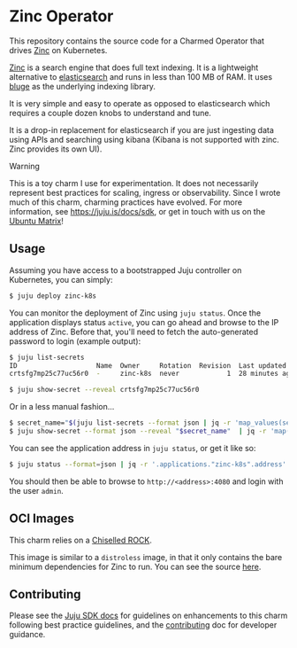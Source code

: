 # Zinc Operator

This repository contains the source code for a Charmed Operator that drives [Zinc] on Kubernetes.

[Zinc] is a search engine that does full text indexing. It is a lightweight alternative to
[elasticsearch] and runs in less than 100 MB of RAM. It uses [bluge] as the underlying indexing
library.

It is very simple and easy to operate as opposed to elasticsearch which requires a couple dozen
knobs to understand and tune.

It is a drop-in replacement for elasticsearch if you are just ingesting data using APIs and
searching using kibana (Kibana is not supported with zinc. Zinc provides its own UI).

> [!WARNING]  
> This is a toy charm I use for experimentation. It does not necessarily represent best
> practices for scaling, ingress or observability. Since I wrote much of this charm,
> charming practices have evolved. For more information, see https://juju.is/docs/sdk,
> or get in touch with us on the [Ubuntu Matrix](https://kagi.com/search?q=ubuntu+martrix)!

## Usage

Assuming you have access to a bootstrapped Juju controller on Kubernetes, you can simply:

```bash
$ juju deploy zinc-k8s
```

You can monitor the deployment of Zinc using `juju status`. Once the application displays status
`active`, you can go ahead and browse to the IP address of Zinc. Before that, you'll need to fetch
the auto-generated password to login (example output):

```bash
$ juju list-secrets
ID                    Name  Owner     Rotation  Revision  Last updated
crtsfg7mp25c77uc56r0  -     zinc-k8s  never            1  28 minutes ago

$ juju show-secret --reveal crtsfg7mp25c77uc56r0
```

Or in a less manual fashion...

```bash
$ secret_name="$(juju list-secrets --format json | jq -r 'map_values(select(.owner=="zinc-k8s")) | keys[0]')"
$ juju show-secret --format json --reveal "$secret_name"  | jq -r 'map(.content.Data.password) | .[0]'
```

You can see the application address in `juju status`, or get it like so:

```bash
$ juju status --format=json | jq -r '.applications."zinc-k8s".address'
```

You should then be able to browse to `http://<address>:4080` and login with the user `admin`.

## OCI Images

This charm relies on a [Chiselled ROCK](https://ubuntu.com/blog/combining-distroless-and-ubuntu-chiselled-containers).

This image is similar to a `distroless` image, in that it only contains the bare minimum
dependencies for Zinc to run. You can see the source [here](./rockcraft.yaml).

## Contributing

Please see the [Juju SDK docs](https://juju.is/docs/sdk) for guidelines
on enhancements to this charm following best practice guidelines, and the
[contributing] doc for developer guidance.

[zinc]: https://github.com/prabhatsharma/zinc
[bluge]: https://github.com/blugelabs/bluge
[elasticsearch]: https://www.elastic.co/
[zinc image]: https://gallery.ecr.aws/m5j1b6u0/zinc
[contributing]: https://github.com/jnsgruk/zinc-k8s-operator/blob/main/CONTRIBUTING.md
